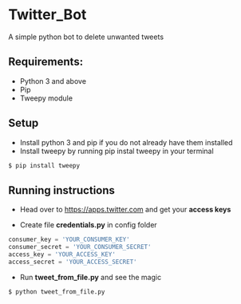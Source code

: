 # Twitter_Bot
A simple python bot to delete unwanted tweets

## Requirements:

* Python 3 and above
* Pip
* Tweepy module


## Setup

* Install python 3 and pip if you do not already have them installed
* Install tweepy by running pip instal tweepy in your terminal

``` sh
$ pip install tweepy
```


## Running instructions

* Head over to <https://apps.twitter.com> and get your **access keys**

* Create file **credentials.py** in config folder

``` python
consumer_key = 'YOUR_CONSUMER_KEY'
consumer_secret = 'YOUR_CONSUMER_SECRET'
access_key = 'YOUR_ACCESS_KEY'
access_secret = 'YOUR_ACCESS_SECRET'
```

* Run **tweet_from_file.py** and see the magic

``` sh
$ python tweet_from_file.py
```